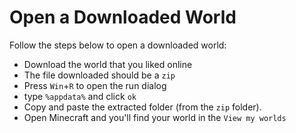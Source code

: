 # Open a Downloaded World

Follow the steps below to open a downloaded world:
- Download the world that you liked online
- The file downloaded should be a `zip`
- Press `Win`+`R` to open the run dialog
- type `%appdata%` and click `ok`
- Copy and paste the extracted folder (from the `zip` folder).
- Open Minecraft and you'll find your world in the `View my worlds`

